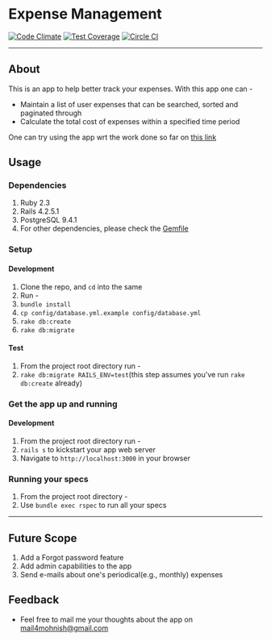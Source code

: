 # Expense Management

[![Code Climate](https://codeclimate.com/github/boddhisattva/expenses/badges/gpa.svg)](https://codeclimate.com/github/boddhisattva/expenses) [![Test Coverage](https://codeclimate.com/github/boddhisattva/expenses/badges/coverage.svg)](https://codeclimate.com/github/boddhisattva/expenses/coverage) [![Circle CI](https://circleci.com/gh/boddhisattva/expenses.svg?style=svg)](https://circleci.com/gh/boddhisattva/expenses)

<hr />

## About

This is an app to help better track your expenses. With this app one can -
* Maintain a list of user expenses that can be searched, sorted and paginated through
* Calculate the total cost of expenses within a specified time period

One can try using the app wrt the work done so far on [this link][website link]

## Usage

### Dependencies

1. Ruby 2.3
2. Rails 4.2.5.1
3. PostgreSQL 9.4.1
3. For other dependencies, please check the [Gemfile][gemfile]

### Setup

#### Development
1. Clone the repo, and `cd` into the same
2. Run -
 1. `bundle install`
 2. `cp config/database.yml.example config/database.yml`
 3. `rake db:create`
 4. `rake db:migrate`

#### Test
1. From the project root directory run -
 1. `rake db:migrate RAILS_ENV=test`(this step assumes you've run `rake db:create` already)

### Get the app up and running

#### Development
1. From the project root directory run -
 1. `rails s` to kickstart your app web server
 2. Navigate to `http://localhost:3000` in your browser

### Running your specs
1. From the project root directory -
 1. Use `bundle exec rspec` to run all your specs

<hr />

## Future Scope

1. Add a Forgot password feature
2. Add admin capabilities to the app
3. Send e-mails about one's periodical(e.g., monthly) expenses

## Feedback

* Feel free to mail me your thoughts about the app on mail4mohnish@gmail.com

[gemfile]: https://github.com/boddhisattva/expenses/blob/master/Gemfile
[website link]: https://trackyourexpenses.herokuapp.com/
